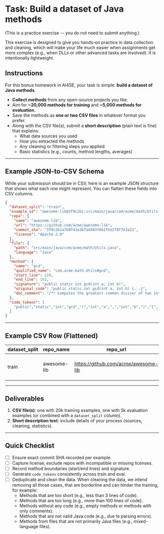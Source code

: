 
# Task: Build a dataset of Java methods
(This is a practice exercise -- you do not need to submit anything.)

This exercise is designed to give you hands-on practice in data collection and cleaning, which will make your life much easier when assignments get more complex (e.g., when DLLs or other advanced tasks are involved). It is intentionally lightweight.



## Instructions
For this bonus homework in AI4SE, your task is simple: **build a dataset of Java methods**.  

- **Collect methods** from any open-source projects you like.  
- Aim for **~20,000 methods for training** and **~5,000 methods for evaluation**.  
- Save the methods as **one or two CSV files** in whatever format you prefer.  
- Along with the CSV file(s), submit a **short description** (plain text is fine) that explains:
  - What data sources you used  
  - How you extracted the methods  
  - Any cleaning or filtering steps you applied  
  - Basic statistics (e.g., counts, method lengths, averages)  


---

## Example JSON-to-CSV Schema
While your submission should be in CSV, here is an example JSON structure that shows what each row might represent. You can flatten these fields into CSV columns.

```json
{
  "dataset_split": "train",
  "example_id": "awesome-lib@3f9c2b1:src/main/java/com/acme/math/Utils.java#120-162",
  "repo": {
    "name": "awesome-lib",
    "url": "https://github.com/acme/awesome-lib",
    "commit_sha": "3f9c2b1a7b0f41e3b7ad483f0b2f5e2f8f7e3a22",
    "license": "Apache-2.0"
  },
  "file": {
    "path": "src/main/java/com/acme/math/Utils.java",
    "language": "Java"
  },
  "method": {
    "name": "gcd",
    "qualified_name": "com.acme.math.Utils#gcd",
    "start_line": 120,
    "end_line": 162,
    "signature": "public static int gcd(int a, int b)",
    "original_code": "public static int gcd(int a, int b) {...}",
    "doc_comment": "/** Computes the greatest common divisor of two integers. */"
  },
  "code_tokens": [
    "public","static","int","gcd","(","int","a",",","int","b",")","{", "..."
  ]
}
```

---

## Example CSV Row (Flattened)

| dataset_split | repo_name  | repo_url                          | commit_sha | file_path                          | method_name | start_line | end_line | signature                           | original_code | code_tokens                                                                 |
|---------------|------------|-----------------------------------|------------|-----------------------------------|-------------|------------|----------|-------------------------------------|---------------|----------------------------------------------------------------------------|
| train         | awesome-lib| https://github.com/acme/awesome-lib | 3f9c2b1    | src/main/java/com/acme/math/Utils.java | gcd         | 120        | 162      | public static int gcd(int a, int b) | public static int gcd(int a, int b)... | public, static, int, gcd, (, int, a, , int, b, ), {, ... |

---

## Deliverables
1. **CSV file(s)**: one with 20k training examples, one with 5k evaluation examples (or combined with a `dataset_split` column).  
2. **Short description text**: include details of your process (sources, cleaning, statistics).  

---

## Quick Checklist
- [ ] Ensure exact commit SHA recorded per example.  
- [ ] Capture license; exclude repos with incompatible or missing licenses.  
- [ ] Record method boundaries (start/end lines) and signature.  
- [ ] Generate `code_tokens` consistently across train and eval.  
- [ ] Deduplicate and clean the data.
When cleaning the data, we intend removing all those cases, that are borderline and can hinder the training, for example:
  - Methods that are too short (e.g., less than 3 lines of code).
  - Methods that are too long (e.g., more than 100 lines of code).
  - Methods without any code (e.g., empty methods or methods with only comments).
  - Methods that are not valid Java code (e.g., due to parsing errors).
  - Methods from files that are not primarily Java files (e.g., mixed-language files).

